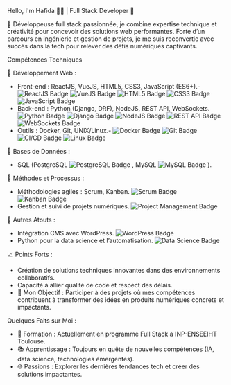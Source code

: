 Hello, I'm Hafida 👩‍💻 | Full Stack Developer 🚀

🌟 Développeuse full stack passionnée, je combine expertise technique et créativité pour concevoir des solutions web performantes. 
Forte d’un parcours en ingénierie et gestion de projets, je me suis reconvertie avec succès dans la tech pour relever des défis numériques captivants.

Compétences Techniques

🔹 Développement Web :
- Front-end : ReactJS, VueJS, HTML5, CSS3, JavaScript (ES6+).- ![ReactJS Badge](https://img.shields.io/badge/ReactJS-61DAFB?style=flat&logo=react&logoColor=white)  ![VueJS Badge](https://img.shields.io/badge/VueJS-4FC08D?style=flat&logo=vue.js&logoColor=white)  ![HTML5 Badge](https://img.shields.io/badge/HTML5-E34F26?style=flat&logo=html5&logoColor=white)  ![CSS3 Badge](https://img.shields.io/badge/CSS3-1572B6?style=flat&logo=css3&logoColor=white)  ![JavaScript Badge](https://img.shields.io/badge/JavaScript-F7DF1E?style=flat&logo=javascript&logoColor=black)  
- Back-end : Python (Django, DRF), NodeJS, REST API, WebSockets.![Python Badge](https://img.shields.io/badge/Python-3776AB?style=flat&logo=python&logoColor=white)  ![Django Badge](https://img.shields.io/badge/Django-092E20?style=flat&logo=django&logoColor=white)  ![NodeJS Badge](https://img.shields.io/badge/Node.js-339933?style=flat&logo=node.js&logoColor=white)  ![REST API Badge](https://img.shields.io/badge/REST%20API-25A162?style=flat&logo=api&logoColor=white)  ![WebSockets Badge](https://img.shields.io/badge/WebSockets-4B0082?style=flat&logo=websocket&logoColor=white) 
- Outils : Docker, Git, UNIX/Linux.- ![Docker Badge](https://img.shields.io/badge/Docker-2496ED?style=flat&logo=docker&logoColor=white) ![Git Badge](https://img.shields.io/badge/Git-F05032?style=flat&logo=git&logoColor=white) ![CI/CD Badge](https://img.shields.io/badge/CI/CD-00BFFF?style=flat&logo=ci-cd&logoColor=white) ![Linux Badge](https://img.shields.io/badge/Linux-FCC624?style=flat&logo=linux&logoColor=black)  

🔹 Bases de Données :
- SQL (PostgreSQL ![PostgreSQL Badge](https://img.shields.io/badge/PostgreSQL-336791?style=flat&logo=postgresql&logoColor=white) , MySQL ![MySQL Badge](https://img.shields.io/badge/MySQL-4479A1?style=flat&logo=mysql&logoColor=white)  ).

🔹 Méthodes et Processus :
- Méthodologies agiles : Scrum, Kanban. ![Scrum Badge](https://img.shields.io/badge/Scrum-DA3A28?style=flat&logo=scrum&logoColor=white) ![Kanban Badge](https://img.shields.io/badge/Kanban-0072B1?style=flat&logo=kanban&logoColor=white)  
- Gestion et suivi de projets numériques. ![Project Management Badge](https://img.shields.io/badge/Project%20Management-FF7F50?style=flat&logo=project-management&logoColor=white)  

🔹 Autres Atouts :
- Intégration CMS avec WordPress. ![WordPress Badge](https://img.shields.io/badge/WordPress-21759B?style=flat&logo=wordpress&logoColor=white)  
- Python pour la data science et l’automatisation. ![Data Science Badge](https://img.shields.io/badge/Data%20Science-00BFFF?style=flat&logo=data-science&logoColor=white)  

📈 Points Forts :
- Création de solutions techniques innovantes dans des environnements collaboratifs.
- Capacité à allier qualité de code et respect des délais.
- 🎯 Mon Objectif : Participer à des projets où mes compétences contribuent à transformer des idées en produits numériques concrets et impactants.

Quelques Faits sur Moi :
- 🔭 Formation : Actuellement en programme Full Stack à INP-ENSEEIHT Toulouse.
- 📚 Apprentissage : Toujours en quête de nouvelles compétences (IA, data science, technologies émergentes).
- 🌐 Passions : Explorer les dernières tendances tech et créer des solutions impactantes.



